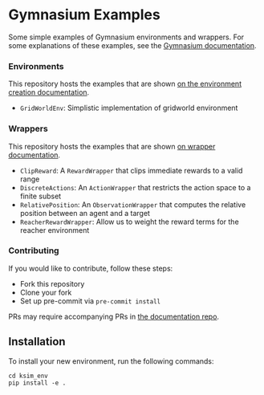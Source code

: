 # Gymnasium Examples
Some simple examples of Gymnasium environments and wrappers.
For some explanations of these examples, see the [Gymnasium documentation](https://gymnasium.farama.org).

### Environments
This repository hosts the examples that are shown [on the environment creation documentation](https://gymnasium.farama.org/tutorials/gymnasium_basics/environment_creation/).
- `GridWorldEnv`: Simplistic implementation of gridworld environment

### Wrappers
This repository hosts the examples that are shown [on wrapper documentation](https://gymnasium.farama.org/api/wrappers/).
- `ClipReward`: A `RewardWrapper` that clips immediate rewards to a valid range
- `DiscreteActions`: An `ActionWrapper` that restricts the action space to a finite subset
- `RelativePosition`: An `ObservationWrapper` that computes the relative position between an agent and a target
- `ReacherRewardWrapper`: Allow us to weight the reward terms for the reacher environment

### Contributing
If you would like to contribute, follow these steps:
- Fork this repository
- Clone your fork
- Set up pre-commit via `pre-commit install`

PRs may require accompanying PRs in [the documentation repo](https://github.com/Farama-Foundation/Gymnasium/tree/main/docs).


## Installation

To install your new environment, run the following commands:

```{shell}
cd ksim_env
pip install -e .
```

